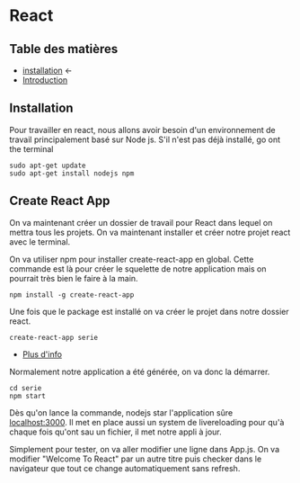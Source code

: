 # React

## Table des matières

- [installation](./Installation.md) ←
- [Introduction](./introduction.md)


## Installation
Pour travailler en react, nous allons avoir besoin d'un environnement de travail principalement basé sur Node js. S'il n'est pas déjà installé, go ont the terminal

```sudo
sudo apt-get update
sudo apt-get install nodejs npm
```

## Create React App
On va maintenant créer un dossier de travail pour React dans lequel on mettra tous les projets.
On va maintenant installer et créer notre projet react avec le terminal.

On va utiliser npm pour installer create-react-app en global. Cette commande est là pour créer le squelette de notre application mais on pourrait très bien le faire à la main.

```create-react-app
npm install -g create-react-app
```

Une fois que le package est installé on va créer le projet dans notre dossier react.

```create-react-app
create-react-app serie
```
- [Plus d'info](https://reactjs.org/docs/installation.html)

Normalement notre application a été générée, on va donc la démarrer.

```strat app
cd serie
npm start
```

Dès qu'on lance la commande, nodejs star l'application sûre [localhost:3000](localhost:3000). Il met en place aussi un system de livereloading pour qu'à chaque fois qu'ont sau un fichier, il met notre appli à jour.

Simplement pour tester, on va aller modifier une ligne dans App.js. On va modifier "Welcome To React" par un autre titre puis checker dans le navigateur que tout ce change automatiquement sans refresh.



